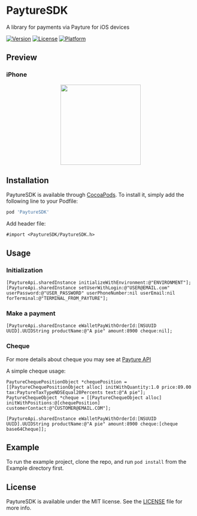 # PaytureSDK

A library for payments via Payture for iOS devices 

[![Version](https://img.shields.io/cocoapods/v/PaytureSDK.svg?style=flat)](https://cocoapods.org/pods/PaytureSDK)
[![License](https://img.shields.io/cocoapods/l/PaytureSDK.svg?style=flat)](https://raw.githubusercontent.com/ASG-products/PaytureSDK-iOS/master/LICENSE)
[![Platform](https://img.shields.io/cocoapods/p/PaytureSDK.svg?style=flat)](https://cocoapods.org/pods/PaytureSDK)


## Preview

### iPhone

<p align="center"><img src="https://github.com/ASG-products/PaytureSDK-iOS/blob/master/Demo/iPhone_capture.gif" width="214"/></p>


## Installation

PaytureSDK is available through [CocoaPods](https://cocoapods.org). To install
it, simply add the following line to your Podfile:

```ruby
pod 'PaytureSDK'
```

Add header file:

```
#import <PaytureSDK/PaytureSDK.h>
``` 

## Usage

### Initialization

```
[PaytureApi.sharedInstance initializeWithEnvironment:@"ENVIRONMENT"];
[PaytureApi.sharedInstance setUserWithLogin:@"USER@EMAIL.com" userPassword:@"USER_PASSWORD" userPhoneNumber:nil userEmail:nil forTerminal:@"TERMINAL_FROM_PAYTURE"];
``` 

### Make a payment

```
[PaytureApi.sharedInstance eWalletPayWithOrderId:[NSUUID UUID].UUIDString productName:@"A pie" amount:8900 cheque:nil];
``` 

### Cheque

For more details about cheque you may see at [Payture API](https://payture.com/api/#kassy-fz54_cheque-format-with-payment_)

A simple cheque usage:

```
PaytureChequePositionObject *chequePosition = [[PaytureChequePositionObject alloc] initWithQuantity:1.0 price:89.00 tax:PaytureTaxTypeNDSEqual20Percents text:@"A pie"];
PaytureChequeObject *cheque = [[PaytureChequeObject alloc] initWithPositions:@[chequePosition] customerContact:@"CUSTOMER@EMAIL.COM"];

[PaytureApi.sharedInstance eWalletPayWithOrderId:[NSUUID UUID].UUIDString productName:@"A pie" amount:8900 cheque:[cheque base64Cheque]];
``` 

## Example

To run the example project, clone the repo, and run `pod install` from the Example directory first.

## License

PaytureSDK is available under the MIT license. See the [LICENSE](https://raw.githubusercontent.com/ASG-products/PaytureSDK-iOS/master/LICENSE) file for more info.
